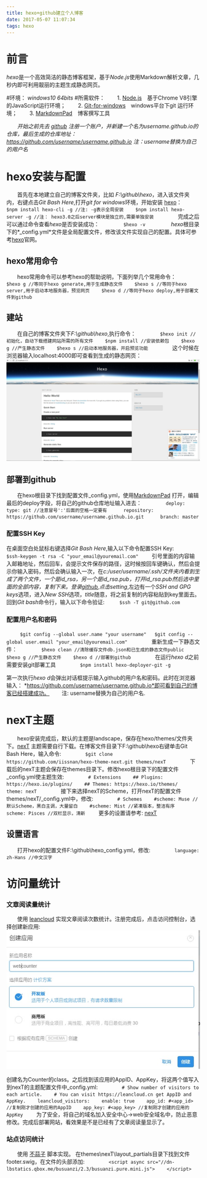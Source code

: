 ```yaml
---
title: hexo+github建立个人博客
date: 2017-05-07 11:07:34
tags: hexo
---
```

# 前言
*hexo*是一个高效简洁的静态博客框架，基于*Node.js*使用Markdown解析文章，几秒内即可利用靓丽的主题生成静态网页。

#环境： 
*windows10 64bits*
#所需软件： 
　　1. [Node.js](https://nodejs.org/en/ "Java Script运行环境")　基于Chrome V8引擎的JavaScript运行环境；
　　2. [Git-for-windows](https://github.com/git-for-windows/git/releases "git for windows")　windows平台下git 运行环境；
　　3. [MarkdownPad](http://markdownpad.com/ "markdown Editor for Windows")　博客撰写工具

　　*开始之前先去 [github](www.github.com) 注册一个账户，并新建一个名为username.github.io的仓库，最后生成的仓库地址：https://github.com/username/username.github.io  注：username替换为自己的用户名*
# hexo安装与配置
　　首先在本地建立自己的博客文件夹，比如 *F:\github\hexo*，进入该文件夹内，右键点击*Git Bash Here*,打开*git for windows*环境，开始安装 [hexo](https://hexo.io/zh-cn/docs/ "hexo说明")：
　　```
　　$npm install hexo-cli -g //注: -g表示全局安装
　　$npm install hexo-server -g //注： hexo3.0之后server模块是独立的,需要单独安装
　　```
　　完成之后可以通过命令查看*hexo*是否安装成功：
　　```
　　$hexo -v
　　```
　　<!--more-->
 *hexo*根目录下的*_config.yml*文件是全局配置文件，修改该文件实现自己的配置。具体可参考[hexo](https://hexo.io/zh-cn/docs/ "hexo说明")官网。
## hexo常用命令
　　hexo常用命令可以参考hexo的帮助说明，下面列举几个常用命令：
　　```
　　$hexo g //等同于hexo generate,用于生成静态文件
　　$hexo s //等同于hexo server,用于启动本地服务器，预览网页
　　$hexo d //等同于hexo deploy,用于部署文件到github
　　```

## 建站
　　在自己的博客文件夹下*F:\github\hexo*,执行命令：
　　```
　　$hexo init //初始化，自动下载搭建网站所需的所有文件
　　$npm install //安装依赖包
　　$hexo g //产生静态文件
　　$hexo s //启动本地服务器，开启预览功能
　　```
　　这个时候在浏览器输入localhost:4000即可查看到生成的静态网页：![Alt text](hexo-blog/hello-world.jpg)
## 部署到github
　　在hexo根目录下找到配置文件_config.yml，使用[MarkdownPad](http://markdownpad.com/ "markdown Editor for Windows") 打开，编辑最后的deploy字段，将自己的github仓库地址输入进去：
　　```
　　deploy:
　　　type: git //注意冒号':'后面的空格一定要有
　　　repository: https://github.com/username/username.github.io.git
　　　branch: master
　　```
### 配置SSH Key
 在桌面空白处鼠标右键选择*Git Bash Here*,输入以下命令配置SSH Key:
　　```
 $ssh-keygen -t rsa -C "your_email@youremail.com"
　　```
 引号里面的内容输入邮箱地址，然后回车，会提示文件保存的路径，这时候按回车键确认，然后会提示你输入密码，然后会确认输入一次，在*c:/user/username/.ssh/*文件夹内看到生成了两个文件，一个是id_rsa，另一个是id_rsa.pub，打开id_rsa.pub然后选中里面的全部内容，复制下来。登录[github](https://github.com/login),点击*setting*,左边有一个*SSH and GPG keys*选项，进入*New SSH*选项，*title*随意，将之前复制的内容粘贴到key里面去。回到*Git bash*命令行，输入以下命令验证:
　　```
 $ssh -T git@github.com
　　```
### 配置用户名和密码
　　```
 $git config --global user.name "your username"  
 $git config --global user.email "your_email@youremail.com"
　　```
　　重新生成一下静态文件：
　　```
　　$hexo clean //清除缓存文件db.json和已生成的静态文件public
　　$hexo g //产生静态文件
　　$hexo d //部署到github
　　```
　　在运行*hexo d*之前需要安装git部署工具
　　```
　　$npm install hexo-deployer-git -g
　　```

  第一次执行*hexo d*会弹出对话框提示输入github的用户名和密码。此时在浏览器输入：
  *https://github.com/username/username.github.io*即可看到自己的博客已经搭建成功。
　　注: username替换为自己的用户名.
# nexT主题
　　hexo安装完成后，默认的主题是landscape，保存在hexo/themes/文件夹下。[nexT](http://theme-next.iissnan.com/) 主题需要自行下载。在博客文件目录下F:\github\hexo右键单击Git Bash Here，输入命令:
　　```
　　$git clone https://github.com/iissnan/hexo-theme-next.git themes/nexT
　　```
　　下载后的nexT主题会保存在themes目录下。修改hexo根目录下的配置文件_config.yml使主题生效:
　　```
　　# Extensions
　　## Plugins: https://hexo.io/plugins/
　　## Themes: https://hexo.io/themes/
　　theme: nexT
　　```
　　接下来选择nexT的Scheme，打开nexT的配置文件themes/nexT/_config.yml中，修改:
　　```
　　# Schemes
　　#scheme: Muse //默认Scheme，黑白主调，大量留白
　　#scheme: Mist //紧凑版本，整洁有序
　　scheme: Pisces //双栏显示，清新
　　```
更多的设置请参考: [nexT](http://theme-next.iissnan.com/getting-started.html)
## 设置语言
　　打开hexo的配置文件F:\github\hexo\_config.yml，修改:
　　```
　　language: zh-Hans //中文汉字
　　```
# 访问量统计
### 文章阅读量统计
　　使用 [leancloud](https://leancloud.cn) 实现文章阅读次数统计。注册完成后，点击访问控制台，选择创建新应用:![Alt-text](hexo-blog/leancloudc.jpg)

创建名为Counter的class。之后找到该应用的AppID、AppKey，将这两个值写入到nexT的主题配置文件中_config.yml:
　　```
　　# Show number of visitors to each article.
　　# You can visit https://leancloud.cn get AppID and AppKey.
　　leancloud_visitors:
  　　enable: true
  　　app_id: #<app_id> //复制刚才创建的应用的AppID
  　　app_key: #<app_key> //复制刚才创建的应用的AppKey
　　```
为了安全，将自己的域名加入安全中心->web安全域名中，防止恶意修改。完成后部署网站，看效果是不是已经有了文章阅读量显示了。
### 站点访问统计
　　使用 [不蒜子](http://ibruce.info/2015/04/04/busuanzi/) 脚本实现。
在themes\nexT\layout\_partials目录下找到文件footer.swig，在文件的头部添加:
　　```
　　<script async src="//dn-lbstatics.qbox.me/busuanzi/2.3/busuanzi.pure.mini.js">
　　</script>
　　```

　　

　　
　　

　　